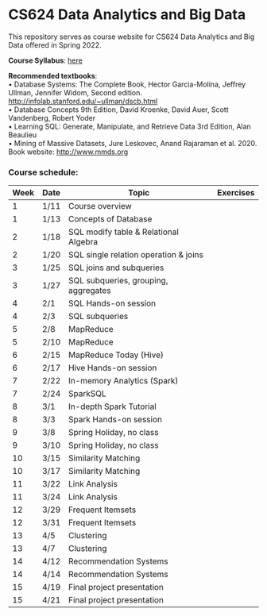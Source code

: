 # CS624 Data Analytics and Big Data

This repository serves as course website for CS624 Data Analytics and Big Data offered in Spring 2022. 

**Course Syllabus**: [here](https://github.com/fengjiaowang7/CS624_spring2022/blob/main/CS624_spring2022_syllabus.pdf)

**Recommended textbooks**:  
• Database Systems: The Complete Book, Hector Garcia-Molina, Jeffrey Ullman, Jennifer Widom, Second edition. http://infolab.stanford.edu/~ullman/dscb.html   
• Database Concepts 9th Edition, David Kroenke, David Auer, Scott Vandenberg, Robert Yoder  
• Learning SQL: Generate, Manipulate, and Retrieve Data 3rd Edition, Alan Beaulieu   
• Mining of Massive Datasets, Jure Leskovec, Anand Rajaraman et al. 2020. Book website: http://www.mmds.org  

### Course schedule:


 Week                   | Date |Topic                                                       | Exercises                          
 ---------------------- |  ------------------------------------------------------------ | ------------------------------------------------------------ | -------------------------------- 
1      | 1/11 | Course overview |                                  
1      | 1/13 | Concepts of Database |                                  
2      | 1/18 | SQL modify table \& Relational Algebra |                                  
2      | 1/20 | SQL single relation operation \& joins |                                 
3      | 1/25 | SQL joins and subqueries  |                                 
3      | 1/27 | SQL subqueries, grouping, aggregates  |                                 
4      | 2/1 | SQL Hands-on session |                                  
4      | 2/3 | SQL subqueries |                                 
5      | 2/8 | MapReduce |                                  
5      | 2/10 | MapReduce |                                  
6      | 2/15 | MapReduce Today (Hive) |                                 
6      | 2/17 | Hive Hands-on session |                                  
7      | 2/22 | In-memory Analytics (Spark) |                                 
7      | 2/24 | SparkSQL |                                  
8      | 3/1 | In-depth Spark Tutorial |                                  
8      | 3/3 | Spark Hands-on session |                                 
9      | 3/8 | Spring Holiday, no class |                                  
9      | 3/10 | Spring Holiday, no class |                                  
10      | 3/15 | Similarity Matching |                                
10      | 3/17 | Similarity Matching |                                  
11      | 3/22 | Link Analysis |                                 
11      | 3/24 | Link Analysis |                                 
12      | 3/29 | Frequent Itemsets |                                 
12      | 3/31 | Frequent Itemsets |                                 
13      | 4/5 | Clustering |                                 
13      | 4/7 | Clustering |                                 
14      | 4/12 | Recommendation Systems |                                
14      | 4/14 | Recommendation Systems |                                 
15      | 4/19 | Final project presentation |                                 
15      | 4/21 | Final project presentation |                                

